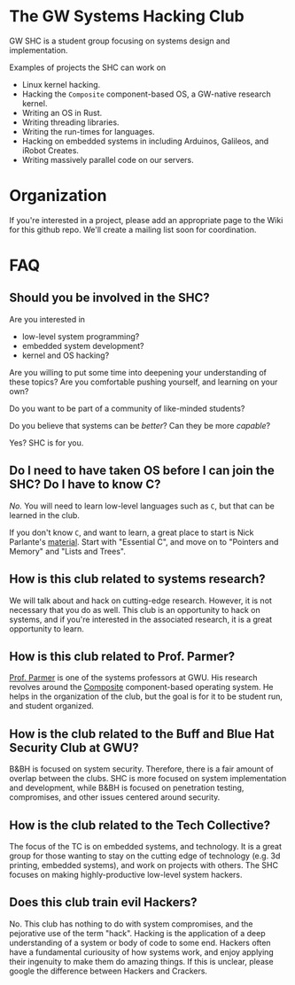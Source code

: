 The GW Systems Hacking Club
===========================

GW SHC is a student group focusing on systems design and implementation.

Examples of projects the SHC can work on

- Linux kernel hacking.
- Hacking the `Composite` component-based OS, a GW-native research kernel.
- Writing an OS in Rust.
- Writing threading libraries.
- Writing the run-times for languages.
- Hacking on embedded systems in including Arduinos, Galileos, and iRobot Creates.
- Writing massively parallel code on our servers.

Organization
============

If you're interested in a project, please add an appropriate page to the Wiki for this github repo.  We'll create a mailing list soon for coordination.

FAQ
===

Should you be involved in the SHC?
----------------------------------

Are you interested in

- low-level system programming?
- embedded system development?
- kernel and OS hacking?

Are you willing to put some time into deepening your understanding of these topics?  Are you comfortable pushing yourself, and learning on your own?

Do you want to be part of a community of like-minded students?

Do you believe that systems can be *better*?  Can they be more *capable*?

Yes?  SHC is for you.

Do I need to have taken OS before I can join the SHC?  Do I have to know C?
---------------------------------------------------------------------------

*No.*  You will need to learn low-level languages such as `C`, but that can be learned in the club.

If you don't know `C`, and want to learn, a great place to start is Nick Parlante's [material](http://cslibrary.stanford.edu/).  Start with "Essential C", and move on to "Pointers and Memory" and "Lists and Trees".

How is this club related to systems research?
---------------------------------------------

We will talk about and hack on cutting-edge research.  However, it is not necessary that you do as well.  This club is an opportunity to hack on systems, and if you're interested in the associated research, it is a great opportunity to learn.

How is this club related to Prof. Parmer?
-----------------------------------------

[Prof. Parmer](http://www.seas.gwu.edu/~gparmer/) is one of the systems professors at GWU.  His research revolves around the [Composite](http://composite.seas.gwu.edu) component-based operating system.  He helps in the organization of the club, but the goal is for it to be student run, and student organized.

How is the club related to the Buff and Blue Hat Security Club at GWU?
----------------------------------------------------------------------

B&BH is focused on system security.  Therefore, there is a fair amount of overlap between the clubs.  SHC is more focused on system implementation and development, while B&BH is focused on penetration testing, compromises, and other issues centered around security.

How is the club related to the Tech Collective?
-----------------------------------------------

The focus of the TC is on embedded systems, and technology.  It is a great group for those wanting to stay on the cutting edge of technology (e.g. 3d printing, embedded systems), and work on projects with others.  The SHC focuses on making highly-productive low-level system hackers.

Does this club train evil Hackers?
----------------------------------

No.  This club has nothing to do with system compromises, and the pejorative use of the term "hack".  Hacking is the application of a deep understanding of a system or body of code to some end.  Hackers often have a fundamental curiousity of how systems work, and enjoy applying their ingenuity to make them do amazing things.  If this is unclear, please google the difference between Hackers and Crackers.
